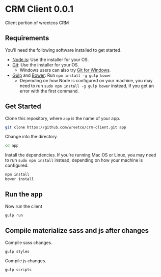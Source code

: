 # CRM Client 0.0.1

Client portion of wreetcos CRM

## Requirements

You'll need the following software installed to get started.

  - [Node.js](http://nodejs.org): Use the installer for your OS.
  - [Git](http://git-scm.com/downloads): Use the installer for your OS.
    - Windows users can also try [Git for Windows](http://git-for-windows.github.io/).
  - [Gulp](http://gulpjs.com/) and [Bower](http://bower.io): Run `npm install -g gulp bower`
    - Depending on how Node is configured on your machine, you may need to run `sudo npm install -g gulp bower` instead, if you get an error with the 
first command.

## Get Started

Clone this repository, where `app` is the name of your app.

```bash
git clone https://github.com/wreetco/crm-client.git app
```

Change into the directory.

```bash
cd app
```

Install the dependencies. If you're running Mac OS or Linux, you may need to run `sudo npm install` instead, depending on how your machine is 
configured.

```bash
npm install
bower install
```

## Run the app

Now run the client

```bash
gulp run
```

## Compile materialize sass and js after changes

Compile sass changes.

```bash
gulp styles
```

Compile js changes.

```bash
gulp scripts
```
